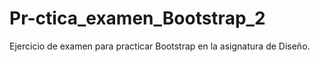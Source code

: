 # Pr-ctica_examen_Bootstrap_2
Ejercicio de examen para practicar Bootstrap en la asignatura de Diseño.
